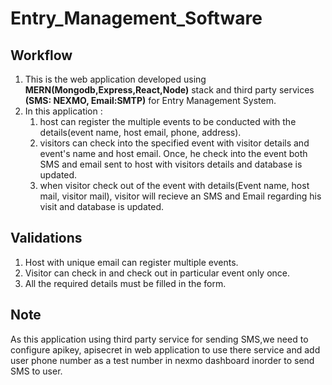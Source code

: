 # Entry_Management_Software

## Workflow
  1. This is the web application developed using **MERN(Mongodb,Express,React,Node)** stack and third party services **(SMS: NEXMO, Email:SMTP)** for Entry Management System.
  2. In this application : 
     1. host can register the multiple events to be conducted with the details(event name, host email, phone, address).
     2. visitors can check into the specified event with visitor details and event's name and host email. Once, he check into the                  event both SMS and email sent to host with visitors details and database is updated.
     3. when visitor check out of the event with details(Event name, host mail, visitor mail), visitor will recieve an SMS and Email                regarding his visit and database is updated.
          
## Validations          
  1. Host with unique email can register multiple events.
  2. Visitor can check in and check out in particular event only once.
  3. All the required details must be filled in the form.
  
## Note
  As this application using third party service for sending SMS,we need to configure apikey, apisecret in web application to use there       service and add user phone number as a test number in nexmo dashboard inorder to send SMS to user. 
